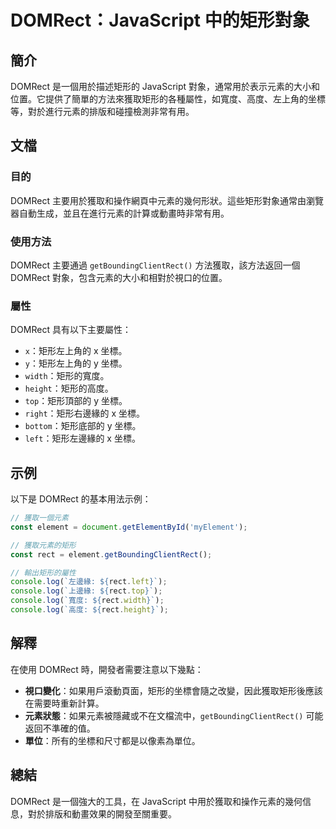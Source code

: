 <!--
Meta Description: # DOMRect：JavaScript 中的矩形對象 ## 簡介 DOMRect 是一個用於描述矩形的 JavaScript 對象，通常用於表示元素的大小和位置。它提供了簡單的方法來獲取矩形的各種屬性，如寬度、高度、左上角的坐標等，對於進行元素的排版和碰撞檢測非常有用。 ## 文檔 ### 目的 ...
Meta Keywords: domrect, rect, javascript, console, log
-->

# DOMRect：JavaScript 中的矩形對象

## 簡介
DOMRect 是一個用於描述矩形的 JavaScript 對象，通常用於表示元素的大小和位置。它提供了簡單的方法來獲取矩形的各種屬性，如寬度、高度、左上角的坐標等，對於進行元素的排版和碰撞檢測非常有用。

## 文檔
### 目的
DOMRect 主要用於獲取和操作網頁中元素的幾何形狀。這些矩形對象通常由瀏覽器自動生成，並且在進行元素的計算或動畫時非常有用。

### 使用方法
DOMRect 主要通過 `getBoundingClientRect()` 方法獲取，該方法返回一個 DOMRect 對象，包含元素的大小和相對於視口的位置。

### 屬性
DOMRect 具有以下主要屬性：
- `x`：矩形左上角的 x 坐標。
- `y`：矩形左上角的 y 坐標。
- `width`：矩形的寬度。
- `height`：矩形的高度。
- `top`：矩形頂部的 y 坐標。
- `right`：矩形右邊緣的 x 坐標。
- `bottom`：矩形底部的 y 坐標。
- `left`：矩形左邊緣的 x 坐標。

## 示例
以下是 DOMRect 的基本用法示例：

```javascript
// 獲取一個元素
const element = document.getElementById('myElement');

// 獲取元素的矩形
const rect = element.getBoundingClientRect();

// 輸出矩形的屬性
console.log(`左邊緣: ${rect.left}`);
console.log(`上邊緣: ${rect.top}`);
console.log(`寬度: ${rect.width}`);
console.log(`高度: ${rect.height}`);
```

## 解釋
在使用 DOMRect 時，開發者需要注意以下幾點：
- **視口變化**：如果用戶滾動頁面，矩形的坐標會隨之改變，因此獲取矩形後應該在需要時重新計算。
- **元素狀態**：如果元素被隱藏或不在文檔流中，`getBoundingClientRect()` 可能返回不準確的值。
- **單位**：所有的坐標和尺寸都是以像素為單位。

## 總結
DOMRect 是一個強大的工具，在 JavaScript 中用於獲取和操作元素的幾何信息，對於排版和動畫效果的開發至關重要。